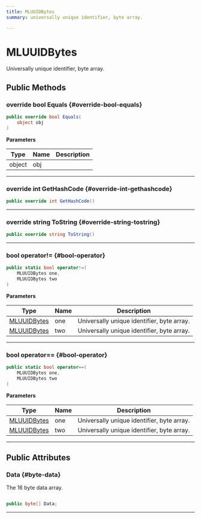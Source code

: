 ```yaml
---
title: MLUUIDBytes
summary: universally unique identifier, byte array. 

---
```


# MLUUIDBytes




Universally unique identifier, byte array.   





## Public Methods

### override bool Equals {#override-bool-equals}

```csharp
public override bool Equals(
    object obj
)
```


**Parameters**

| Type | Name  | Description  | 
|--|--|--|
| object |obj||






-----------

### override int GetHashCode {#override-int-gethashcode}

```csharp
public override int GetHashCode()
```






-----------

### override string ToString {#override-string-tostring}

```csharp
public override string ToString()
```






-----------

### bool operator!= {#bool-operator}

```csharp
public static bool operator!=(
    MLUUIDBytes one,
    MLUUIDBytes two
)
```


**Parameters**

| Type | Name  | Description  | 
|--|--|--|
| [MLUUIDBytes](/unity-api/api/UnityEngine.XR.MagicLeap.Native/MagicLeapNativeBindings/UnityEngine.XR.MagicLeap.Native.MagicLeapNativeBindings.MLUUIDBytes.md) |one|Universally unique identifier, byte array. |
| [MLUUIDBytes](/unity-api/api/UnityEngine.XR.MagicLeap.Native/MagicLeapNativeBindings/UnityEngine.XR.MagicLeap.Native.MagicLeapNativeBindings.MLUUIDBytes.md) |two|Universally unique identifier, byte array. |






-----------

### bool operator== {#bool-operator}

```csharp
public static bool operator==(
    MLUUIDBytes one,
    MLUUIDBytes two
)
```


**Parameters**

| Type | Name  | Description  | 
|--|--|--|
| [MLUUIDBytes](/unity-api/api/UnityEngine.XR.MagicLeap.Native/MagicLeapNativeBindings/UnityEngine.XR.MagicLeap.Native.MagicLeapNativeBindings.MLUUIDBytes.md) |one|Universally unique identifier, byte array. |
| [MLUUIDBytes](/unity-api/api/UnityEngine.XR.MagicLeap.Native/MagicLeapNativeBindings/UnityEngine.XR.MagicLeap.Native.MagicLeapNativeBindings.MLUUIDBytes.md) |two|Universally unique identifier, byte array. |






-----------

## Public Attributes

### Data {#byte-data}

The 16 byte data array. 

```csharp

public byte[] Data;

```






-----------

